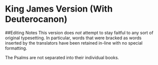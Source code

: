 # King James Version (With Deuterocanon)

##Editing Notes
This version does *not* attempt to stay faitful to any sort of original
typesetting. In particular, words that were bracked as words inserted by the
translators have been retained in-line with no special formatting.

The Psalms are not separated into their individual books.

